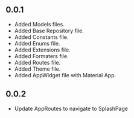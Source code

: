 ## 0.0.1

* Added Models files.
* Added Base Repository file.
* Added Constants file.
* Added Enums file.
* Added Extensions file.
* Added Formaters file.
* Added Routes file.
* Added Theme file.
* Added AppWidget file with Material App.

## 0.0.2

* Update AppRoutes to navigate to SplashPage
